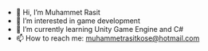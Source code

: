 - 👋 Hi, I’m Muhammet Rasit
- 👀 I’m interested in game development
- 🌱 I’m currently learning Unity Game Engine and C#
- 📫 How to reach me: muhammetrasitkose@hotmail.com
